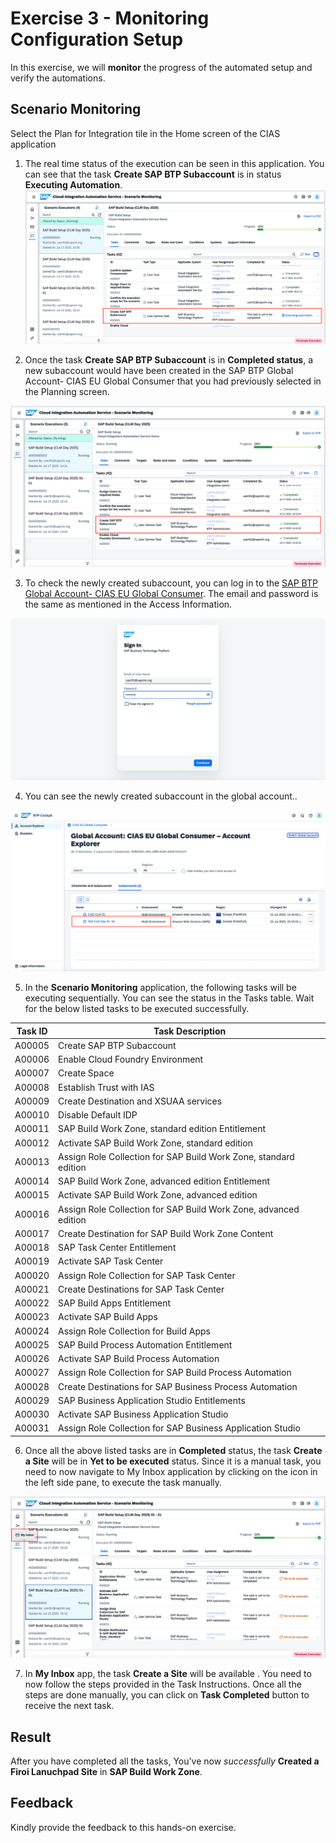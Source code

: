 # Exercise 3 - Monitoring Configuration Setup
In this exercise, we will **monitor** the progress of the automated setup and verify the automations.

## Scenario Monitoring

Select the Plan for Integration tile in the Home screen of the CIAS application

1.	The real time status of the execution can be seen in this application. You can see that the task **Create SAP BTP Subaccount** is in status **Executing Automation**.
   ![scenario selection](../images/monitoring_handson_1.png)

2.	Once the task **Create SAP BTP Subaccount** is in **Completed status**, a new subaccount would have been created in the SAP BTP Global Account- CIAS EU Global Consumer that you had previously selected in the Planning screen.
   
  ![scenario selection](../images/monitoring_handson_2.png)


3.	To check the newly created subaccount, you can log in to the [SAP BTP Global Account- CIAS EU Global Consumer](https://emea.cockpit.btp.cloud.sap/cockpit/?idp=clm-day-01.accounts.ondemand.com#/globalaccount/9d88d4f5-c80a-4986-8a56-dbf4b7b5a223). The email and password is the same as mentioned in the Access Information. 

  ![scenario selection](../images/monitoring_handson_3.png)


4.	You can see the newly created subaccount in the global account..

  ![scenario selection](../images/monitoring_handson_4.png)


5.	In the **Scenario Monitoring** application, the following tasks will be executing sequentially. You can see the status in the Tasks table. Wait for the below listed tasks to be executed successfully.

   | Task ID      | Task Description                                              |
   |-----------|---------------------------------------------------------------|
   | A00005    | Create SAP BTP Subaccount                                     |
   | A00006    | Enable Cloud Foundry Environment                              |
   | A00007    | Create Space                                                  |
   | A00008    | Establish Trust with IAS                                      |
   | A00009    | Create Destination and XSUAA services                         |
   | A00010    | Disable Default IDP                                           |
   | A00011    | SAP Build Work Zone, standard edition Entitlement             |
   | A00012    | Activate SAP Build Work Zone, standard edition                |
   | A00013    | Assign Role Collection for SAP Build Work Zone, standard edition |
   | A00014    | SAP Build Work Zone, advanced edition Entitlement             |
   | A00015    | Activate SAP Build Work Zone, advanced edition                |
   | A00016    | Assign Role Collection for SAP Build Work Zone, advanced edition |
   | A00017    | Create Destination for SAP Build Work Zone Content            |
   | A00018    | SAP Task Center Entitlement                                   |
   | A00019    | Activate SAP Task Center                                      |
   | A00020    | Assign Role Collection for SAP Task Center                    |
   | A00021    | Create Destinations for SAP Task Center                       |
   | A00022    | SAP Build Apps Entitlement                                    |
   | A00023    | Activate SAP Build Apps                                       |
   | A00024    | Assign Role Collection for Build Apps                         |
   | A00025    | SAP Build Process Automation Entitlement                      |
   | A00026    | Activate SAP Build Process Automation                         |
   | A00027    | Assign Role Collection for SAP Build Process Automation       |
   | A00028    | Create Destinations for SAP Business Process Automation       |
   | A00029    | SAP Business Application Studio Entitlements                  |
   | A00030    | Activate SAP Business Application Studio                      |
   | A00031    | Assign Role Collection for SAP Business Application Studio    |


6.	Once all the above listed tasks are in **Completed** status, the task **Create a Site** will be in **Yet to be executed** status. Since it is a manual task, you need to now navigate to My Inbox application by clicking  on the icon in the left side pane, to execute the task manually. 

![BTP](../images/monitoring_handson_5.png)

  
7.	In **My Inbox** app, the task **Create a Site** will be available . You need to now follow the steps provided in the Task Instructions. Once all the steps are done manually, you can click on **Task Completed** button to receive the next task.


## Result

After you have completed all the tasks, You’ve now _successfully_ **Created a Firoi Lanuchpad Site** in **SAP Build Work Zone**.

## Feedback

Kindly provide the feedback to this hands-on exercise.

